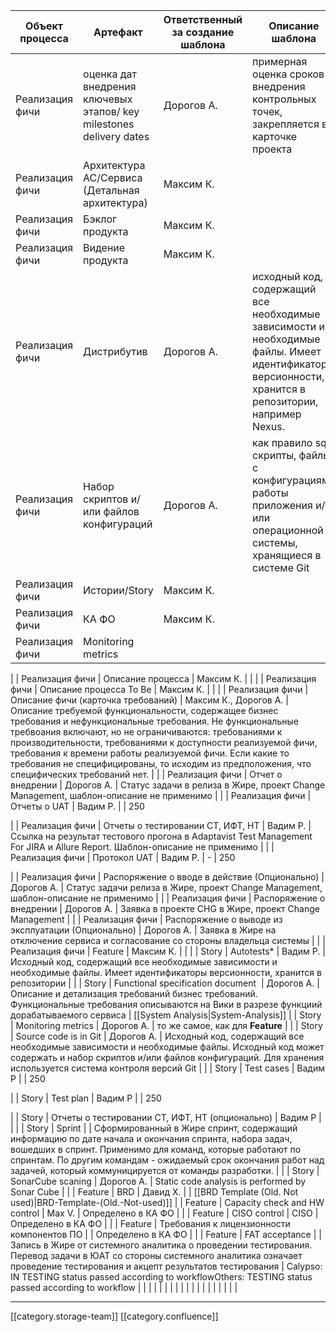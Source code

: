 



| Объект процесса | Артефакт | Ответственный за создание шаблона | Описание шаблона | Ссылка на шаблон | 
|  --- |  --- |  --- |  --- |  --- | 
| Реализация фичи | оценка дат внедрения ключевых этапов/ key milestones delivery dates | Дорогов А. | примерная оценка сроков внедрения контрольных точек, закрепляется в карточке проекта |  | 
| Реализация фичи | Архитектура АС/Сервиса (Детальная архитектура) | Максим К. |  |  | 
| Реализация фичи | Бэклог продукта | Максим К. |  |  | 
| Реализация фичи | Видение продукта | Максим К. |  |  | 
| Реализация фичи | Дистрибутив | Дорогов А. | исходный код, содержащий все необходимые зависимости и необходимые файлы. Имеет идентификаторы версионности, хранится в репозитории, например Nexus. |  | 
| Реализация фичи | Набор скриптов и/или файлов конфигураций | Дорогов А. | как правило sql скрипты, файлы с конфигурациями работы приложения и/или операционной системы, хранящиеся в системе Git |  | 
| Реализация фичи | Истории/Story | Максим К. |  |  | 
| Реализация фичи | КА ФО | Максим К. |  |  | 
| Реализация фичи | Monitoring metrics |  |  | 250

 | 
| Реализация фичи | Описание процесса | Максим К. |  |  | 
| Реализация фичи | Описание процесса To Be | Максим К. |  |  | 
| Реализация фичи | Описание фичи (карточка требований) | Максим К., Дорогов А. | Описание требуемой функциональности, содержащее бизнес требования и нефункциональные требования. Не функциональные требвоания включают, но не ограничиваются: требованиями к производительности, требованиями к доступности реализуемой фичи, требования к времени работы реализуемой фичи. Если какие то требования не специфицированы, то исходим из предположения, что специфических требований нет. |  | 
| Реализация фичи | Отчет о внедрении | Дорогов А. | Статус задачи в релиза в Жире, проект Change Management, шаблон-описание не применимо |  | 
| Реализация фичи | Отчеты о UAT | Вадим Р. |  | 250

 | 
| Реализация фичи | Отчеты о тестировании СТ, ИФТ, НТ | Вадим Р. | Ссылка на результат тестового прогона в Adaptavist Test Management For JIRA и Allure Report. Шаблон-описание не применимо |  | 
| Реализация фичи | Протокол UAT | Вадим Р. | - | 250

 | 
| Реализация фичи | Распоряжение о вводе в действие (Опционально) | Дорогов А. | Статус задачи релиза в Жире, проект Change Management, шаблон-описание не применимо |  | 
| Реализация фичи | Распоряжение о внедрении | Дорогов А. | Заявка в проекте CHG в Жире, проект Change Management |  | 
| Реализация фичи | Распоряжение о выводе из эксплуатации (Опционально) | Дорогов А. | Заявка в Жире на отключение сервиса и согласование со стороны владельца системы |  | 
| Реализация фичи | Feature | Максим К. |  |  | 
| Story | Autotests\* | Вадим Р. | Исходный код, содержащий все необходимые зависимости и необходимые файлы. Имеет идентификаторы версионности, хранится в репозитории |  | 
| Story | Functional specification document  | Дорогов А. | Описание и детализация требований бизнес требований. Функциональные требования описываются на Вики в разрезе функциий дорабатываемого сервиса | [[System Analysis|System-Analysis]] | 
| Story | Monitoring metrics | Дорогов А. | то же самое, как для  **Feature**  |  | 
| Story | Source code is in Git | Дорогов А. | Исходный код, содержащий все необходимые зависимости и необходимые файлы. Исходный код может содержать и набор скриптов и/или файлов конфигураций. Для хранения используется система контроля версий Git |  | 
| Story | Test cases | Вадим Р |  | 250

 | 
| Story | Test plan | Вадим Р |  | 250

 | 
| Story | Отчеты о тестировании СТ, ИФТ, НТ (опционально) | Вадим Р |  |  | 
| Story | Sprint |  | Сформированный в Жире спринт, содержащий информацию по дате начала и окончания спринта, набора задач, вошедших в спринт. Применимо для команд, которые работают по спринтам. По другим командам - ожидаемый срок окончания работ над задачей, который коммуницируется от команды разработки. |  | 
| Story | SonarCube scaning | Дорогов А. | Static code analysis is performed by Sonar Cube |  | 
| Feature | BRD | Давид Х. |  | [[BRD Template (Old. Not used)|BRD-Template-(Old.-Not-used)]] | 
| Feature | Capacity check and HW control | Max V. | Определено в КА ФО |  | 
| Feature | CISO control | CISO | Определено в КА ФО |  | 
| Feature | Требования к лицензионности компонентов ПО |  | Определено в КА ФО |  | 
| Feature | FAT acceptance |  | Запись в Жире от системного аналитика о проведении тестирования. Перевод задачи в ЮАТ со стороны системного аналитика означает проведение тестирования и акцепт результатов тестирования | Calypso: IN TESTING status passed according to workflowOthers: TESTING status passed according to workflow | 
|  |  |  |  |  | 
|  |  |  |  |  | 
|  |  |  |  |  | 





*****

[[category.storage-team]] 
[[category.confluence]] 
